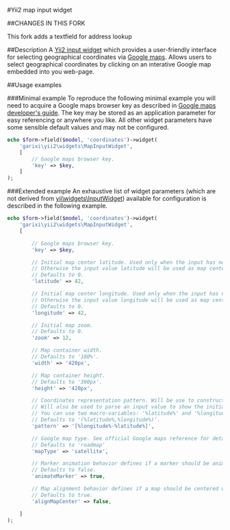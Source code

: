 #Yii2 map input widget


##CHANGES IN THIS FORK

This fork adds a textfield for address lookup

##Description
A [Yii2 input widget](http://www.yiiframework.com/doc-2.0/yii-widgets-inputwidget.html) which provides a user-friendly interface for selecting geographical coordinates via [Google maps](https://www.google.com/maps/preview). Allows users to select geographical coordinates by clicking on an interative Google map embedded into you web-page.

##Usage examples

###Minimal example
To reproduce the following minimal example you will need to acquire a Google maps browser key as described in [Google maps developer's guide](https://developers.google.com/maps/documentation/javascript/tutorial#api_key). The key may be stored as an application parameter for easy referencing or anywhere you like. All other widget parameters have some sensible default values and may not be configured.
~~~php
echo $form->field($model, 'coordinates')->widget(
    'garixi\yii2\widgets\MapInputWidget',
    [
        // Google maps browser key.
        'key' => $key,
    ]
);
~~~

###Extended example
An exhaustive list of widget parameters (which are not derived from [yii\widgets\InputWidget](http://www.yiiframework.com/doc-2.0/yii-widgets-inputwidget.html)) available for configuration is described in the following example.
~~~php
echo $form->field($model, 'coordinates')->widget(
    'garixi\yii2\widgets\MapInputWidget',
    [

        // Google maps browser key.
        'key' => $key,

        // Initial map center latitude. Used only when the input has no value.
        // Otherwise the input value latitude will be used as map center.
        // Defaults to 0.
        'latitude' => 42,

        // Initial map center longitude. Used only when the input has no value.
        // Otherwise the input value longitude will be used as map center.
        // Defaults to 0.
        'longitude' => 42,

        // Initial map zoom.
        // Defaults to 0.
        'zoom' => 12,

        // Map container width.
        // Defaults to '100%'.
        'width' => '420px',

        // Map container height.
        // Defaults to '300px'.
        'height' => '420px',

        // Coordinates representation pattern. Will be use to construct a value of an actual input.
        // Will also be used to parse an input value to show the initial input value on the map.
        // You can use two macro-variables: '%latitude%' and '%longitude%'.
        // Defaults to '(%latitude%,%longitude%)'.
        'pattern' => '[%longitude%-%latitude%]',

        // Google map type. See official Google maps reference for details.
        // Defaults to 'roadmap'
        'mapType' => 'satellite',

        // Marker animation behavior defines if a marker should be animated on position change.
        // Defaults to false.
        'animateMarker' => true,

        // Map alignment behavior defines if a map should be centered when a marker is repositioned.
        // Defaults to true.
        'alignMapCenter' => false,

    ]
);
~~~
